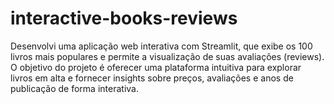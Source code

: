# interactive-books-reviews
Desenvolvi uma aplicação web interativa com Streamlit, que exibe os 100 livros mais populares e permite a visualização de suas avaliações (reviews). O objetivo do projeto é oferecer uma plataforma intuitiva para explorar livros em alta e fornecer insights sobre preços, avaliações e anos de publicação de forma interativa.

